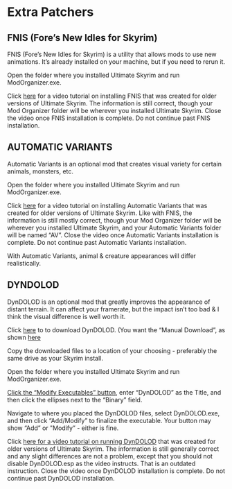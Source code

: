 # Extra Patchers

## FNIS (Fore’s New Idles for Skyrim) 

FNIS (Fore’s New Idles for Skyrim) is a utility that allows mods to use new animations. It’s already installed on your machine, but if you need to rerun it.

Open the folder where you installed Ultimate Skyrim and run ModOrganizer.exe. 

Click [here](https://youtu.be/thfOQIdW0Cg?t=78) for a video tutorial on installing FNIS that was created for older versions of Ultimate Skyrim.
The information is still correct, though your Mod Organizer folder will be wherever you installed Ultimate Skyrim.
Close the video once FNIS installation is complete. Do not continue past FNIS installation.


## AUTOMATIC VARIANTS 

Automatic Variants is an optional mod that creates visual variety for certain animals, monsters, etc. 

Open the folder where you installed Ultimate Skyrim and run ModOrganizer.exe.

Click [here](https://youtu.be/thfOQIdW0Cg?t=814) for a video tutorial on installing Automatic Variants that was created for older versions of Ultimate Skyrim.
Like with FNIS, the information is still mostly correct, though your Mod Organizer folder will be wherever you installed Ultimate Skyrim, and your Automatic Variants folder will be named “AV”.
Close the video once Automatic Variants installation is complete. Do not continue past Automatic Variants installation.

With Automatic Variants, animal & creature appearances will differ realistically.


## DYNDOLOD 

DynDOLOD is an optional mod that greatly improves the appearance of distant terrain. It can affect your framerate, but the impact isn’t too bad & I think the visual difference is well worth it.

Click [here](https://www.nexusmods.com/skyrim/mods/59721?tab=files) to to download DynDOLOD. (You want the “Manual Download”, as shown [here](https://i.imgur.com/ONuUpNK.jpg)

Copy the downloaded files to a location of your choosing - preferably the same drive as your Skyrim install.

Open the folder where you installed Ultimate Skyrim and run ModOrganizer.exe. 

[Click the “Modify Executables” button](https://i.imgur.com/urDHApv.jpg), enter “DynDOLOD” as the Title, and then click the ellipses next to the “Binary” field.

Navigate to where you placed the DynDOLOD files, select DynDOLOD.exe,  and then click “Add/Modify” to finalize the executable.
Your button may show “Add” or "Modify” - either is fine.

Click [here for a video tutorial on running DynDOLOD](https://youtu.be/thfOQIdW0Cg?t=1130) that was created for older versions of Ultimate Skyrim.
The information is still generally correct and any slight differences are not a problem, except that you should not disable DynDOLOD.esp as the video instructs. That is an outdated instruction.
Close the video once DynDOLOD installation is complete. Do not continue past DynDOLOD installation.
